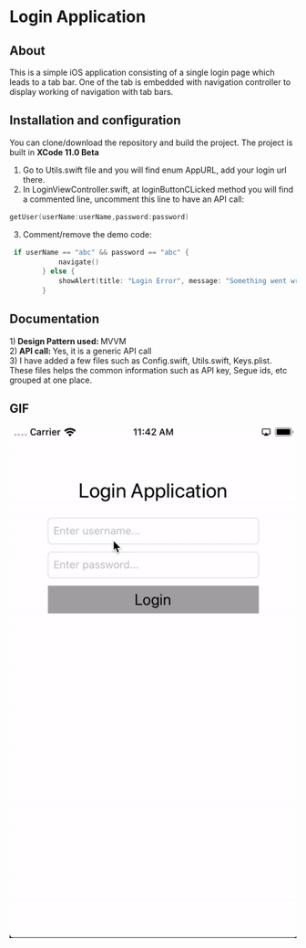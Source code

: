 # Login Application

## About
This is a simple iOS application consisting of a single login page which leads to a tab bar. One of the tab is embedded with navigation controller to display working of navigation with tab bars.

## Installation and configuration
You can clone/download the repository and build the project. The project is built in <b>XCode 11.0 Beta</b><br>
1) Go to Utils.swift file and you will find enum AppURL, add your login url there.<br>
2) In LoginViewController.swift, at loginButtonCLicked method you will find a commented line, uncomment this line to have an API call:<br>
```swift
getUser(userName:userName,password:password)
```
3) Comment/remove the demo code:
```swift
 if userName == "abc" && password == "abc" {
            navigate()
        } else {
            showAlert(title: "Login Error", message: "Something went wrong!")
        }
```

## Documentation
1)<b> Design Pattern used: </b> MVVM<br>
2)<b> API call: </b> Yes, it is a generic API call<br>
3) I have added a few files such as Config.swift, Utils.swift, Keys.plist. These files helps the common information such as API key, Segue ids, etc grouped at one place.<br>

## GIF
<a href=""><img src="Video/LoginApplication.gif" title="LoginApplication"/></a>
